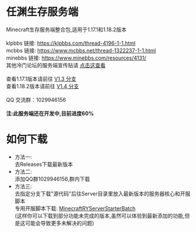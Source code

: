 # 任渊生存服务端
Minecraft生存服务端整合包,适用于1.17.1和1.18.2版本<br>
<br>
klpbbs 链接: https://klpbbs.com/thread-4196-1-1.html<br>
mcbbs 链接: https://www.mcbbs.net/thread-1322237-1-1.html<br>
minebbs 链接: https://www.minebbs.com/resources/4131/<br>
其他冷门论坛的服务端宣传贴请 [点击这查看](https://github.com/lRENyaaa/MinecraftRenYuanSurvivalServerPack/blob/main/bbs.md)<br>
<br>
查看1.17.1版本请前往 [V1.3 分支](https://github.com/lRENyaaa/MinecraftRenYuanSurvivalServerPack/tree/ver/1.3)<br>
查看1.18.2版本请前往 [V1.4 分支](https://github.com/lRENyaaa/MinecraftRenYuanSurvivalServerPack/tree/ver/1.4)<br>
<br>
QQ 交流群：1029946156<br>
<br>
**注:此服务端还在开发中,目前进度60%**
# 如何下载
* 方法一:<br>
去Releases下载最新版本
* 方法二:<br>
添加QQ群1029946156,群内下载
* 方法三:<br>
去指定分支下载"源代码"后往Server目录里放入最新版本的服务器核心和开服脚本<br>
专用开服脚本下载: [MinecraftRYServerStarterBatch](https://github.com/lRENyaaa/MinecraftRYServerStarterBatch)<br>
(这样你可以下载到部分功能未完成的版本,虽然可以体验到最新添加的功能,但是这可能会导致更多未解决的问题)<br>
